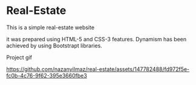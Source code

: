 <h1>Real-Estate</h1>

<p>
  This is a simple real-estate website
</p>

<p>
  it was prepared using HTML-5 and CSS-3 features. Dynamism has been achieved by using Bootstrapt libraries.
</p>
<p>Project gif</p>




https://github.com/nazanyilmaz/real-estate/assets/147782488/fd972f5e-fc0b-4c76-9f62-395e3660fbe3


